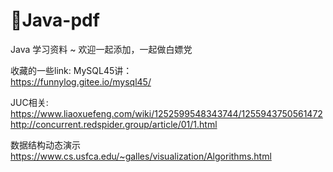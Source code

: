 # 📖Java-pdf
Java 学习资料 ~ 欢迎一起添加，一起做白嫖党

收藏的一些link:
MySQL45讲：   
https://funnylog.gitee.io/mysql45/    

JUC相关:  
https://www.liaoxuefeng.com/wiki/1252599548343744/1255943750561472   
http://concurrent.redspider.group/article/01/1.html  

数据结构动态演示  
https://www.cs.usfca.edu/~galles/visualization/Algorithms.html
